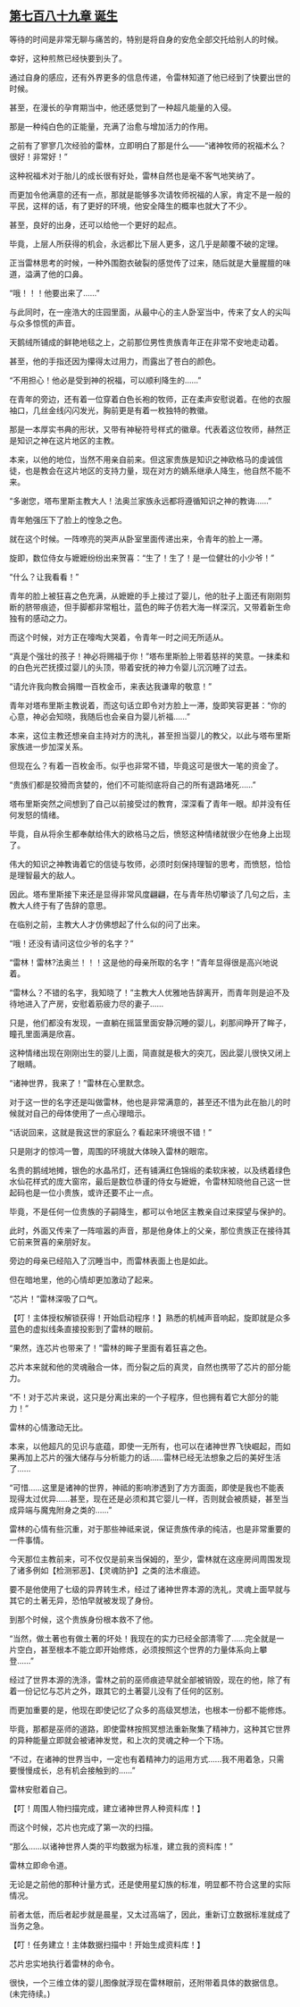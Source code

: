 ## [第七百八十九章 诞生](https://www.xxbiquge.com/11_11222/9007929.html)


  等待的时间是非常无聊与痛苦的，特别是将自身的安危全部交托给别人的时候。

  幸好，这种煎熬已经快要到头了。

  通过自身的感应，还有外界更多的信息传递，令雷林知道了他已经到了快要出世的时候。

  甚至，在漫长的孕育期当中，他还感觉到了一种超凡能量的入侵。

  那是一种纯白色的正能量，充满了治愈与增加活力的作用。

  之前有了寥寥几次经验的雷林，立即明白了那是什么——“诸神牧师的祝福术么？很好！非常好！”

  这种祝福术对于胎儿的成长很有好处，雷林自然也是毫不客气地笑纳了。

  而更加令他满意的还有一点，那就是能够多次请牧师祝福的人家，肯定不是一般的平民，这样的话，有了更好的环境，他安全降生的概率也就大了不少。

  甚至，良好的出身，还可以给他一个更好的起点。

  毕竟，上层人所获得的机会，永远都比下层人更多，这几乎是颠覆不破的定理。

  正当雷林思考的时候，一种外围胞衣破裂的感觉传了过来，随后就是大量腥膻的味道，溢满了他的口鼻。

  “哦！！！他要出来了……”

  与此同时，在一座浩大的庄园里面，从最中心的主人卧室当中，传来了女人的尖叫与众多惊慌的声音。

  天鹅绒所铺成的鲜艳地毯之上，之前那位男性贵族青年正在非常不安地走动着。

  甚至，他的手指还因为攥得太过用力，而露出了苍白的颜色。

  “不用担心！他必是受到神的祝福，可以顺利降生的……”

  在青年的旁边，还有着一位穿着白色长袍的牧师，正在柔声安慰说着。在他的衣服袖口，几丝金线闪闪发光，胸前更是有着一枚独特的教徽。

  那是一本厚实书典的形状，又带有神秘符号样式的徽章。代表着这位牧师，赫然正是知识之神在这片地区的主教。

  本来，以他的地位，当然不用亲自前来。但这家贵族是知识之神欧格马的虔诚信徒，也是教会在这片地区的支持力量，现在对方的嫡系继承人降生，他自然不能不来。

  “多谢您，塔布里斯主教大人！法奥兰家族永远都将遵循知识之神的教诲……”

  青年勉强压下了脸上的惶急之色。

  就在这个时候。一阵嘹亮的哭声从卧室里面传递出来，令青年的脸上一滞。

  旋即，数位侍女与嬷嬷纷纷出来贺喜：“生了！生了！是一位健壮的小少爷！”

  “什么？让我看看！”

  青年的脸上被狂喜之色充满，从嬷嬷的手上接过了婴儿，他的肚子上面还有刚刚剪断的脐带痕迹，但手脚都非常粗壮，蓝色的眸子仿若大海一样深沉，又带着新生命独有的感动之力。

  而这个时候，对方正在嚎啕大哭着，令青年一时之间无所适从。

  “真是个强壮的孩子！神必将赐福于你！”塔布里斯脸上带着慈祥的笑意。一抹柔和的白色光芒抚摸过婴儿的头顶，带着安抚的神力令婴儿沉沉睡了过去。

  “请允许我向教会捐赠一百枚金币，来表达我谦卑的敬意！”

  青年对塔布里斯主教说着，而这句话立即令对方脸上一滞，旋即笑容更甚：“你的心意，神必会知晓，我随后也会亲自为婴儿祈福……”

  本来，这位主教还想亲自主持对方的洗礼，甚至担当婴儿的教父，以此与塔布里斯家族进一步加深关系。

  但现在么？有着一百枚金币。似乎也非常不错，毕竟这可是很大一笔的资金了。

  “贵族们都是狡猾而贪婪的，他们不可能彻底将自己的所有退路堵死……”

  塔布里斯突然之间想到了自己以前接受过的教育，深深看了青年一眼。却并没有任何发怒的情绪。

  毕竟，自从将余生都奉献给伟大的欧格马之后，愤怒这种情绪就很少在他身上出现了。

  伟大的知识之神教诲着它的信徒与牧师，必须时刻保持理智的思考，而愤怒，恰恰是理智最大的敌人。

  因此。塔布里斯接下来还是显得非常风度翩翩，在与青年热切攀谈了几句之后，主教大人终于有了告辞的意思。

  在临别之前，主教大人才仿佛想起了什么似的问了出来。

  “哦！还没有请问这位少爷的名字？”

  “雷林！雷林?法奥兰！！！这是他的母亲所取的名字！”青年显得很是高兴地说着。

  “雷林么？不错的名字，我知晓了！”主教大人优雅地告辞离开，而青年则是迫不及待地进入了产房，安慰着筋疲力尽的妻子……

  只是，他们都没有发现，一直躺在摇篮里面安静沉睡的婴儿，刹那间睁开了眸子，瞳孔里面满是欣喜。

  这种情绪出现在刚刚出生的婴儿上面，简直就是极大的突兀，因此婴儿很快又闭上了眼睛。

  “诸神世界，我来了！”雷林在心里默念。

  对于这一世的名字还是叫做雷林，他也是非常满意的，甚至还不惜为此在胎儿的时候就对自己的母体使用了一点心理暗示。

  “话说回来，这就是我这世的家庭么？看起来环境很不错！”

  只是刚才的惊鸿一瞥，周围的环境就大体映入雷林的眼帘。

  名贵的鹅绒地摊，银色的水晶吊灯，还有铺满红色锦缎的柔软床被，以及绣着绿色水仙花样式的庞大窗帘，最后是数位恭谨的侍女与嬷嬷，令雷林知晓他自己这一世起码也是一位小贵族，或许还要不止一点。

  毕竟，不是任何一位贵族的子嗣降生，都可以令地区主教亲自过来探望与保护的。

  此时，外面又传来了一阵喧嚣的声音，那是他身体上的父亲，那位贵族正在接待其它前来贺喜的亲朋好友。

  旁边的母亲已经陷入了沉睡当中，而雷林表面上也是如此。

  但在暗地里，他的心情却更加激动了起来。

  “芯片！”雷林深吸了口气。

  【叮！主体授权解锁获得！开始启动程序！】熟悉的机械声音响起，旋即就是众多蓝色的虚拟线条直接投影到了雷林的眼前。

  “果然，连芯片也带来了！”雷林的眸子里面有着狂喜之色。

  芯片本来就和他的灵魂融合一体，而分裂之后的真灵，自然也携带了芯片的部分能力。

  “不！对于芯片来说，这只是分离出来的一个子程序，但也拥有着它大部分的能力！”

  雷林的心情激动无比。

  本来，以他超凡的见识与底蕴，即使一无所有，也可以在诸神世界飞快崛起，而如果再加上芯片的强大储存与分析能力的话……雷林已经无法想象之后的美好生活了……

  “可惜……这里是诸神的世界，神祗的影响渗透到了方方面面，即使是我也不能表现得太过优异……甚至，现在还是必须和其它婴儿一样，否则就会被质疑，甚至当成异端与魔鬼附身之类的……”

  雷林的心情有些沉重，对于那些神祗来说，保证贵族传承的纯洁，也是非常重要的一件事情。

  今天那位主教前来，可不仅仅是前来当保姆的，至少，雷林就在这座房间周围发现了诸多例如【检测邪恶】、【灵魂防护】之类的法术痕迹。

  要不是他使用了七级的异界转生术，经过了诸神世界本源的洗礼，灵魂上面早就与其它的土著无异，恐怕早就被发现了身份。

  到那个时候，这个贵族身份根本救不了他。

  “当然，做土著也有做土著的坏处！我现在的实力已经全部清零了……完全就是一片空白，甚至根本不能立即开始修炼，必须按照这个世界的力量体系向上攀登……”

  经过了世界本源的洗涤，雷林之前的巫师痕迹早就全部被销毁，现在的他，除了有着一份记忆与芯片之外，跟其它的土著婴儿没有了任何的区别。

  而更加重要的是，他现在即使记忆了众多的高级冥想法，也根本一份都不能修炼。

  毕竟，那都是巫师的道路，即使雷林按照冥想法重新聚集了精神力，这种其它世界的异种能量立即就会被诸神发觉，和上次的灵魂之种一个下场。

  “不过，在诸神的世界当中，一定也有着精神力的运用方式……我不用着急，只需要慢慢成长，总有机会接触到的……”

  雷林安慰着自己。

  【叮！周围人物扫描完成，建立诸神世界人种资料库！】

  而这个时候，芯片也完成了第一次的扫描。

  “那么……以诸神世界人类的平均数据为标准，建立我的资料库！”

  雷林立即命令道。

  无论是之前他的那种计量方式，还是使用星幻族的标准，明显都不符合这里的实际情况。

  前者太低，而后者起步就是晨星，又太过高端了，因此，重新订立数据标准就成了当务之急。

  【叮！任务建立！主体数据扫描中！开始生成资料库！】

  芯片忠实地执行着雷林的命令。

  很快，一个三维立体的婴儿图像就浮现在雷林眼前，还附带着具体的数据信息。(未完待续。)
